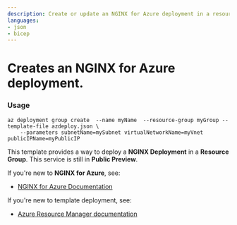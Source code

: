 ```yaml
---
description: Create or update an NGINX for Azure deployment in a resource group associated with a public IP address.
languages:
- json
- bicep
---
```


# Creates an NGINX for Azure deployment.

### Usage
```
az deployment group create  --name myName  --resource-group myGroup --template-file azdeploy.json \
    --parameters subnetName=mySubnet virtualNetworkName=myVnet publicIPName=myPublicIP
```

This template provides a way to deploy a **NGINX Deployment** in a **Resource Group**. This service is still in **Public Preview**.

If you're new to **NGINX for Azure**, see:

- [NGINX for Azure Documentation](https://docs.nginx.com/nginx-for-azure/)

If you're new to template deployment, see:

- [Azure Resource Manager documentation](https://docs.microsoft.com/azure/azure-resource-manager/)
